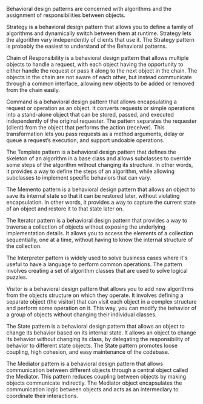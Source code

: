 Behavioral design patterns are concerned with algorithms and the assignment of responsibilities between objects.

Strategy is a behavioral design pattern that allows you to define a family of algorithms and dynamically switch between them at runtime. Strategy lets
the algorithm vary independently of clients that use it. The Strategy pattern is probably the easiest to understand of the Behavioral patterns.

Chain of Responsibility is a behavioral design pattern that allows multiple objects to handle a request, with each object having the opportunity to
either handle the request or pass it along to the next object in the chain. The objects in the chain are not aware of each other, but instead
communicate through a common interface, allowing new objects to be added or removed from the chain easily.

Command is a behavioral design pattern that allows encapsulating a request or operation as an object. It converts requests or simple operations into a
stand-alone object that can be stored, passed, and executed independently of the original requester. The pattern separates the requester (client) from
the object that performs the action (receiver). This transformation lets you pass requests as a method arguments, delay or queue a request’s execution,
and support undoable operations.

The Template pattern is a behavioral design pattern that defines the skeleton of an algorithm in a base class and allows subclasses to override some
steps of the algorithm without changing its structure. In other words, it provides a way to define the steps of an algorithm, while allowing subclasses
to implement specific behaviors that can vary.

The Memento pattern is a behavioral design pattern that allows an object to save its internal state so that it can be restored later, without violating
encapsulation. In other words, it provides a way to capture the current state of an object and restore it to that state later on.

The Iterator pattern is a behavioral design pattern that provides a way to traverse a collection of objects without exposing the underlying
implementation details. It allows you to access the elements of a collection sequentially, one at a time, without having to know the internal structure
of the collection.

The Interpreter pattern is widely used to solve business cases where it's useful to have a language to perform common operations. The pattern involves
creating a set of algorithm classes that are used to solve logical puzzles.

Visitor is a behavioral design pattern that allows you to add new algorithms from the objects structure on which they operate. It involves defining a
separate object (the visitor) that can visit each object in a complex structure and perform some operation on it. This way, you can modify the behavior
of a group of objects without changing their individual classes.

The State pattern is a behavioral design pattern that allows an object to change its behavior based on its internal state. It allows an object to change
its behavior without changing its class, by delegating the responsibility of behavior to different state objects. The State pattern promotes loose
coupling, high cohesion, and easy maintenance of the codebase.

The Mediator pattern is a behavioral design pattern that allows communication between different objects through a central object called the Mediator.
This pattern reduces coupling between objects by making objects communicate indirectly. The Mediator object encapsulates the communication logic between
objects and acts as an intermediary to coordinate their interactions.
